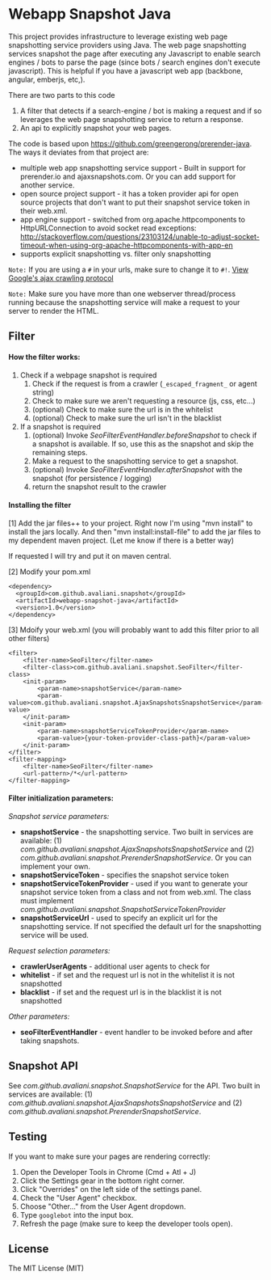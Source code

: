 Webapp Snapshot Java
===========================

This project provides infrastructure to leverage existing web page snapshotting service providers using Java. The web page snapshotting services snapshot the page after executing any Javascript to enable search engines / bots to parse the page (since bots / search engines don't execute javascript). This is helpful if you have a javascript web app (backbone, angular, emberjs, etc,).

There are two parts to this code

1. A filter that detects if a search-engine / bot is making a request and if so leverages the web page snapshotting service to return a response.
2. An api to explicitly snapshot your web pages.

The code is based upon https://github.com/greengerong/prerender-java. The ways it deviates from that project are:

* multiple web app snapshotting service support - Built in support for prerender.io and ajaxsnapshots.com. Or you can add support for another service.
* open source project support - it has a token provider api for open source projects that don't want to put their snapshot service token in their web.xml.
* app engine support - switched from org.apache.httpcomponents to HttpURLConnection to avoid socket read exceptions: http://stackoverflow.com/questions/23103124/unable-to-adjust-socket-timeout-when-using-org-apache-httpcomponents-with-app-en
* supports explicit snapshotting vs. filter only snapshotting


`Note:` If you are using a `#` in your urls, make sure to change it to `#!`. [View Google's ajax crawling protocol](https://developers.google.com/webmasters/ajax-crawling/docs/getting-started)

`Note:` Make sure you have more than one webserver thread/process running because the snapshotting service will make a request to your server to render the HTML.

## Filter

#### How the filter works:

1. Check if a webpage snapshot is required
	1. Check if the request is from a crawler (`_escaped_fragment_` or agent string)
	2. Check to make sure we aren't requesting a resource (js, css, etc...)
	3. (optional) Check to make sure the url is in the whitelist
	4. (optional) Check to make sure the url isn't in the blacklist
2. If a snapshot is required
	1. (optional) Invoke *SeoFilterEventHandler.beforeSnapshot* to check if a snapshot is available. If so, use this as the snapshot and skip the remaining steps.
	2. Make a request to the snapshotting service to get a snapshot.
	3. (optional) Invoke *SeoFilterEventHandler.afterSnapshot* with the snapshot (for persistence / logging)
	4. return the snapshot result to the crawler


#### Installing the filter 

[1] Add the jar files++ to your project. Right now I'm using "mvn install" to install the jars locally. And then "mvn install:install-file" to add the jar files to my dependent maven project. (Let me know if there is a better way)

If requested I will try and put it on maven central.

[2] Modify your pom.xml

    <dependency>
      <groupId>com.github.avaliani.snapshot</groupId>
      <artifactId>webapp-snapshot-java</artifactId>
      <version>1.0</version>
    </dependency>

[3] Mdoify your web.xml (you will probably want to add this filter prior to all other filters)

    <filter>
        <filter-name>SeoFilter</filter-name>
        <filter-class>com.github.avaliani.snapshot.SeoFilter</filter-class>
        <init-param>
            <param-name>snapshotService</param-name>
            <param-value>com.github.avaliani.snapshot.AjaxSnapshotsSnapshotService</param-value>
        </init-param>
        <init-param>
            <param-name>snapshotServiceTokenProvider</param-name>
            <param-value>{your-token-provider-class-path}</param-value>
        </init-param>
    </filter>
    <filter-mapping>
        <filter-name>SeoFilter</filter-name>
        <url-pattern>/*</url-pattern>
    </filter-mapping>

#### Filter initialization parameters:

*Snapshot service parameters:*

* **snapshotService** - the snapshotting service. Two built in services are available: (1) *com.github.avaliani.snapshot.AjaxSnapshotsSnapshotService* and (2) *com.github.avaliani.snapshot.PrerenderSnapshotService*. Or you can implement your own.
* **snapshotServiceToken** - specifies the snapshot service token
* **snapshotServiceTokenProvider** - used if you want to generate your snapshot service token from a class and not from web.xml. The class must implement *com.github.avaliani.snapshot.SnapshotServiceTokenProvider*
* **snapshotServiceUrl** - used to specify an explicit url for the snapshotting service. If not specified the default url for the snapshotting service will be used.

*Request selection parameters:*

* **crawlerUserAgents** - additional user agents to check for
* **whitelist** - if set and the request url is not in the whitelist it is not snapshotted
* **blacklist** - if set and the request url is in the blacklist it is not snapshotted

*Other parameters:*

* **seoFilterEventHandler** - event handler to be invoked before and after taking snapshots.

## Snapshot API

See *com.github.avaliani.snapshot.SnapshotService* for the API. Two built in services are available: (1) *com.github.avaliani.snapshot.AjaxSnapshotsSnapshotService* and (2) *com.github.avaliani.snapshot.PrerenderSnapshotService*. 


## Testing

If you want to make sure your pages are rendering correctly:

1. Open the Developer Tools in Chrome (Cmd + Atl + J)
2. Click the Settings gear in the bottom right corner.
3. Click "Overrides" on the left side of the settings panel.
4. Check the "User Agent" checkbox.
6. Choose "Other..." from the User Agent dropdown.
7. Type `googlebot` into the input box.
8. Refresh the page (make sure to keep the developer tools open).

## License

The MIT License (MIT)
